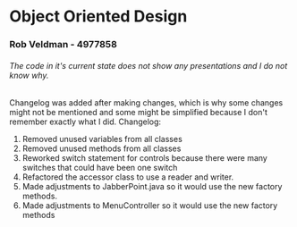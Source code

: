 # Object Oriented Design
### Rob Veldman - 4977858
###### The code in it's current state does not show any presentations and I do not know why.

Changelog was added after making changes, which is why some changes might not be mentioned and some might be simplified because I don't remember exactly what I did.
Changelog:

1. Removed unused variables from all classes
2. Removed unused methods from all classes
3. Reworked switch statement for controls because there were many switches that could have been one switch
4. Refactored the accessor class to use a reader and writer.
5. Made adjustments to JabberPoint.java so it would use the new factory methods.
6. Made adjustments to MenuController so it would use the new factory methods
